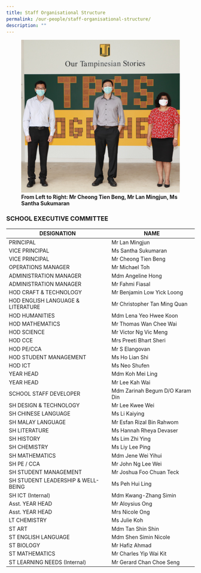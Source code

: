 ```yaml
---
title: Staff Organisational Structure
permalink: /our-people/staff-organisational-structure/
description: ""
---
```

<figure>
<img src="/images/School%20Leaders_Website.jpg">
<figcaption> <strong>From Left to Right: Mr Cheong Tien Beng, Mr Lan Mingjun, Ms Santha Sukumaran</strong> </figcaption>
</figure>

### SCHOOL EXECUTIVE COMMITTEE

| DESIGNATION                                	| NAME                            	|
|--------------------------------------------	|---------------------------------	|
| PRINCIPAL                                  	| Mr Lan Mingjun                  	|
| VICE PRINCIPAL                             	| Ms Santha Sukumaran             	|
| VICE PRINCIPAL                             	| Mr Cheong Tien Beng             	|
| OPERATIONS MANAGER                         	| Mr Michael Toh                  	|
| ADMINISTRATION MANAGER                     	| Mdm Angeline Hong               	|
| ADMINISTRATION MANAGER                     	| Mr Fahmi Fiasal                 	|
| HOD CRAFT &amp; TECHNOLOGY                     	| Mr Benjamin Low Yick Loong      	|
| HOD ENGLISH LANGUAGE &amp; LITERATURE          	| Mr Christopher Tan Ming Quan    	|
| HOD HUMANITIES                             	| Mdm Lena Yeo Hwee Koon          	|
| HOD MATHEMATICS                            	| Mr Thomas Wan Chee Wai          	|
| HOD SCIENCE                                	| Mr Victor Ng Vic Meng           	|
| HOD CCE                                    	| Mrs Preeti Bhart Sheri          	|
| HOD PE/CCA                                 	| Mr S Elangovan                  	|
| HOD STUDENT MANAGEMENT                     	| Ms Ho Lian Shi                  	|
| HOD ICT                                    	| Ms Neo Shufen                   	|
| YEAR HEAD                                  	| Mdm Koh Mei Ling                	|
| YEAR HEAD                                  	| Mr Lee Kah Wai                  	|
| SCHOOL STAFF DEVELOPER                     	| Mdm Zarinah Begum D/O Karam Din 	|
| SH DESIGN &amp; TECHNOLOGY                     	| Mr Lee Kwee Wei                 	|
| SH CHINESE LANGUAGE                        	| Ms Li Kaiying                   	|
| SH MALAY LANGUAGE                          	| Mr Esfan Rizal Bin Rahwom       	|
| SH LITERATURE                              	| Ms Hannah Rheya Devaser         	|
| SH HISTORY                                 	| Ms Lim Zhi Ying                 	|
| SH CHEMISTRY                               	| Ms Liy Lee Ping                 	|
| SH MATHEMATICS                             	| Mdm Jene Wei Yihui              	|
| SH PE / CCA                                	| Mr John Ng Lee Wei              	|
| SH STUDENT MANAGEMENT                      	| Mr Joshua Foo Chuan Teck        	|
| SH STUDENT LEADERSHIP &amp; WELL-BEING 	| Ms Peh Hui Ling                 	|
| SH ICT (Internal)                          	| Mdm Kwang-Zhang Simin           	|
| Asst. YEAR HEAD                            	| Mr Aloysius Ong                 	|
| Asst. YEAR HEAD                            	| Mrs Nicole Ong                  	|
| LT CHEMISTRY                               	| Ms Julie Koh                    	|
| ST ART                                     	| Mdm Tan Shin Shin               	|
| ST ENGLISH LANGUAGE                        	| Mdm Shen Simin Nicole           	|
| ST BIOLOGY                                 	| Mr Hafiz Ahmad                  	|
| ST MATHEMATICS                       | Mr Charles Yip Wai Kit          |
| ST LEARNING NEEDS (Internal) | Mr Gerard Chan Choe Seng